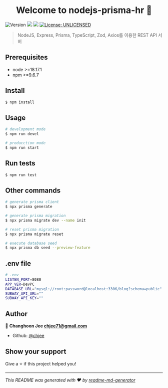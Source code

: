 <h1 align="center">Welcome to nodejs-prisma-hr 👋</h1>
<p>
  <img alt="Version" src="https://img.shields.io/badge/version-1.0.0-blue.svg?cacheSeconds=2592000" />
  <img src="https://img.shields.io/badge/node-%3E%3D18.17.1-blue.svg" />
  <img src="https://img.shields.io/badge/npm-%3E%3D9.6.7-blue.svg" />
  <a href="#" target="_blank">
    <img alt="License: UNLICENSED" src="https://img.shields.io/badge/License-UNLICENSED-yellow.svg" />
  </a>
</p>

> NodeJS, Express, Prisma, TypeScript, Zod, Axios를 이용한 REST API 서버

## Prerequisites

- node >=18.17.1
- npm >=9.6.7

## Install

```sh
$ npm install
```

## Usage

```sh
# development mode
$ npm run devel

# producction mode
$ npm run start
```

## Run tests

```sh
$ npm run test
```

## Other commands

```sh
# generate prisma client
$ npx prisma generate

# generate prisma migration
$ npx prisma migrate dev --name init

# reset prisma migration
$ npx prisma migrate reset

# execute database seed
$ npx prisma db seed --preview-feature
```

## .env file

```sh
# .env
LISTEN_PORT=8080
APP_VER=DevPC
DATABASE_URL="mysql://root:password@localhost:3306/blog?schema=public"
SUBWAY_API_URL=""
SUBWAY_API_KEY=""
```

## Author

👤 **Changhoon Jee <chjee71@gmail.com>**

- Github: [@chjee](https://github.com/chjee)

## Show your support

Give a ⭐️ if this project helped you!

---

_This README was generated with ❤️ by [readme-md-generator](https://github.com/kefranabg/readme-md-generator)_
